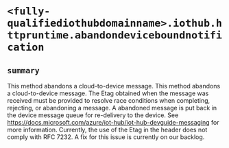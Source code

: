 # `<fully-qualifiediothubdomainname>.iothub.httpruntime.abandondeviceboundnotification`

## `summary`
This method abandons a cloud-to-device message. This method abandons a cloud-to-device message. The Etag obtained when the message was received must be provided to resolve race conditions when completing, rejecting, or abandoning a message. A abandoned message is put back in the device message queue for re-delivery to the device. See https://docs.microsoft.com/azure/iot-hub/iot-hub-devguide-messaging for more information. Currently, the use of the Etag in the header does not comply with RFC 7232. A fix for this issue is currently on our backlog. 


